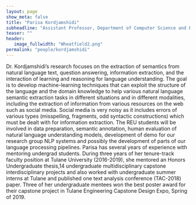```yaml
---
layout: page
show_meta: false
title: "Parisa Kordjamshidi"
subheadline: "Assistant Professor, Department of Computer Science and Engineering"
teaser: ""
header:
   image_fullwidth: "Wheatfield2.png"
permalink: "people/kordjamshidi"
---
```


Dr. Kordjamshidi’s research focuses on the extraction of semantics from natural language text, question answering, information extraction, and the interaction of learning and reasoning for language understanding. The goal is to develop machine-learning techniques that can exploit the structure of the language and the domain knowledge to help various natural language semantic extraction tasks in different situations and in different modalities, including the extraction of information from various resources on the web such as social media. Social media is very noisy as it includes errors of various types (misspelling, fragments, odd syntactic constructions) which must be dealt with for information extraction. The REU students will be involved in data preparation, semantic annotation, human evaluation of natural language understanding models, development of demo for our research group NLP systems and possibly the development of parts of our language processing pipelines. Parisa has several years of experience with mentoring undergrad students. During  three years of her tenure-track faculty position at Tulane University (2016-2019), she mentored an Honors Undergraduate thesis,14 undergraduate multidisciplinary capstone interdisciplinary projects and also worked with undergraduate summer interns at Tulane and published one text analysis conference (TAC-2018) paper. Three of her undergraduate mentees won the best poster award for their capstone project in Tulane Engineering Capstone Design Expo, Spring of 2019.
